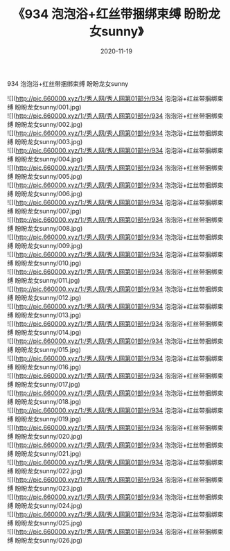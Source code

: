 ﻿---
layout: post
title:  《934 泡泡浴+红丝带捆绑束缚 盼盼龙女sunny》
date:   2020-11-19
img: http://pic.660000.xyz/1:/秀人网/秀人网第01部分/934 泡泡浴+红丝带捆绑束缚 盼盼龙女sunny/000.jpg
categories: [美女, 清纯, 唯美]
---

934 泡泡浴+红丝带捆绑束缚 盼盼龙女sunny

  ![](http://pic.660000.xyz/1:/秀人网/秀人网第01部分/934 泡泡浴+红丝带捆绑束缚 盼盼龙女sunny/001.jpg) <br> ![](http://pic.660000.xyz/1:/秀人网/秀人网第01部分/934 泡泡浴+红丝带捆绑束缚 盼盼龙女sunny/002.jpg) <br> ![](http://pic.660000.xyz/1:/秀人网/秀人网第01部分/934 泡泡浴+红丝带捆绑束缚 盼盼龙女sunny/003.jpg) <br> ![](http://pic.660000.xyz/1:/秀人网/秀人网第01部分/934 泡泡浴+红丝带捆绑束缚 盼盼龙女sunny/004.jpg) <br> ![](http://pic.660000.xyz/1:/秀人网/秀人网第01部分/934 泡泡浴+红丝带捆绑束缚 盼盼龙女sunny/005.jpg) <br> ![](http://pic.660000.xyz/1:/秀人网/秀人网第01部分/934 泡泡浴+红丝带捆绑束缚 盼盼龙女sunny/006.jpg) <br> ![](http://pic.660000.xyz/1:/秀人网/秀人网第01部分/934 泡泡浴+红丝带捆绑束缚 盼盼龙女sunny/007.jpg) <br> ![](http://pic.660000.xyz/1:/秀人网/秀人网第01部分/934 泡泡浴+红丝带捆绑束缚 盼盼龙女sunny/008.jpg) <br> ![](http://pic.660000.xyz/1:/秀人网/秀人网第01部分/934 泡泡浴+红丝带捆绑束缚 盼盼龙女sunny/009.jpg) <br> ![](http://pic.660000.xyz/1:/秀人网/秀人网第01部分/934 泡泡浴+红丝带捆绑束缚 盼盼龙女sunny/010.jpg) <br> ![](http://pic.660000.xyz/1:/秀人网/秀人网第01部分/934 泡泡浴+红丝带捆绑束缚 盼盼龙女sunny/011.jpg) <br> ![](http://pic.660000.xyz/1:/秀人网/秀人网第01部分/934 泡泡浴+红丝带捆绑束缚 盼盼龙女sunny/012.jpg) <br> ![](http://pic.660000.xyz/1:/秀人网/秀人网第01部分/934 泡泡浴+红丝带捆绑束缚 盼盼龙女sunny/013.jpg) <br> ![](http://pic.660000.xyz/1:/秀人网/秀人网第01部分/934 泡泡浴+红丝带捆绑束缚 盼盼龙女sunny/014.jpg) <br> ![](http://pic.660000.xyz/1:/秀人网/秀人网第01部分/934 泡泡浴+红丝带捆绑束缚 盼盼龙女sunny/015.jpg) <br> ![](http://pic.660000.xyz/1:/秀人网/秀人网第01部分/934 泡泡浴+红丝带捆绑束缚 盼盼龙女sunny/016.jpg) <br> ![](http://pic.660000.xyz/1:/秀人网/秀人网第01部分/934 泡泡浴+红丝带捆绑束缚 盼盼龙女sunny/017.jpg) <br> ![](http://pic.660000.xyz/1:/秀人网/秀人网第01部分/934 泡泡浴+红丝带捆绑束缚 盼盼龙女sunny/018.jpg) <br> ![](http://pic.660000.xyz/1:/秀人网/秀人网第01部分/934 泡泡浴+红丝带捆绑束缚 盼盼龙女sunny/019.jpg) <br> ![](http://pic.660000.xyz/1:/秀人网/秀人网第01部分/934 泡泡浴+红丝带捆绑束缚 盼盼龙女sunny/020.jpg) <br> ![](http://pic.660000.xyz/1:/秀人网/秀人网第01部分/934 泡泡浴+红丝带捆绑束缚 盼盼龙女sunny/021.jpg) <br> ![](http://pic.660000.xyz/1:/秀人网/秀人网第01部分/934 泡泡浴+红丝带捆绑束缚 盼盼龙女sunny/022.jpg) <br> ![](http://pic.660000.xyz/1:/秀人网/秀人网第01部分/934 泡泡浴+红丝带捆绑束缚 盼盼龙女sunny/023.jpg) <br> ![](http://pic.660000.xyz/1:/秀人网/秀人网第01部分/934 泡泡浴+红丝带捆绑束缚 盼盼龙女sunny/024.jpg) <br> ![](http://pic.660000.xyz/1:/秀人网/秀人网第01部分/934 泡泡浴+红丝带捆绑束缚 盼盼龙女sunny/025.jpg) <br> ![](http://pic.660000.xyz/1:/秀人网/秀人网第01部分/934 泡泡浴+红丝带捆绑束缚 盼盼龙女sunny/026.jpg) <br>